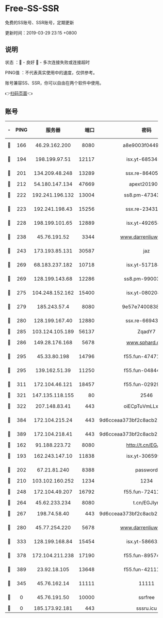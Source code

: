 # Free-SS-SSR

免费的SS账号、SSR账号，定期更新

更新时间：2019-03-29 23:15 +0800

## 说明

状态     ：🙂 - 良好 🙁 - 多次连接失败或连接超时

PING值   ：不代表真实使用中的速度，仅供参考。

账号兼容SS、SSR，你可以自由在两个软件中使用。

👉[扫码页面](https://liesauer.github.io/Free-SS-SSR/)👈

## 账号

|-|PING|服务器|端口|密码|加密方式|区域|
|:----:|:----:|:-----:|-----:|:----:|:----:|:----:|
|🙂|166|46.29.162.200|8080|a8e9003f0449cea5|chacha20-ietf|RU|
|🙂|194|198.199.97.51|12117|isx.yt-68534554|aes-256-cfb|US|
|🙂|201|134.209.48.248|13289|ssx.re-86405821|aes-256-cfb|US|
|🙂|212|54.180.147.134|47669|apext2019001|chacha20|KR|
|🙂|222|192.241.196.132|13004|ss8.pm-47343847|aes-256-cfb|US|
|🙂|223|192.241.198.43|15256|ssx.re-23431176|aes-256-cfb|US|
|🙂|228|198.199.101.65|12889|isx.yt-49265808|aes-256-cfb|US|
|🙂|238|45.76.191.52|3344|www.darrenliuwei.com|aes-256-cfb|JP|
|🙂|243|173.193.85.131|30587|jaz|aes-256-cfb|US|
|🙂|269|68.183.237.182|10718|isx.yt-51718808|aes-256-cfb|SG|
|🙂|269|128.199.143.68|12286|ss8.pm-99003865|aes-256-cfb|SG|
|🙂|275|104.248.152.162|15400|isx.yt-08020813|aes-256-cfb|SG|
|🙂|279|185.243.57.4|8080|9e57e7400838a01e|chacha20-ietf|US|
|🙂|280|128.199.167.40|12880|ssx.re-66943146|aes-256-cfb|SG|
|🙂|285|103.124.105.189|56137|ZqadY7|chacha20|US|
|🙂|286|149.28.176.168|5678|www.sphard.com|aes-256-cfb|AU|
|🙂|295|45.33.80.198|14796|f55.fun-47471001|aes-256-cfb|US|
|🙂|295|139.162.51.39|11250|f55.fun-04844585|aes-256-cfb|SG|
|🙂|311|172.104.46.121|18457|f55.fun-02929238|aes-256-cfb|SG|
|🙂|321|147.135.118.155|80|2546|chacha20|US|
|🙂|322|207.148.83.41|443|oiECpTuVmLLxk4Ts|aes-256-cfb|AU|
|🙂|384|172.104.215.24|443|9d6cceaa373bf2c8acb22e60b6a58be6|aes-256-cfb|US|
|🙂|389|172.104.218.41|443|9d6cceaa373bf2c8acb22e60b6a58be6|aes-256-cfb|US|
|🙂|162|91.188.223.72|8080|http://t.cn/EGJIyrl|rc4-md5|RU|
|🙂|193|162.243.147.10|11838|isx.yt-30659922|aes-256-cfb|US|
|🙂|202|67.21.81.240|8388|password|aes-256-cfb|US|
|🙂|210|103.102.160.252|1234|1234|rc4-md5|JP|
|🙂|248|172.104.49.207|16792|f55.fun-72411432|aes-256-cfb|SG|
|🙂|264|45.62.233.234|8080|t.cn/EGJIyrl|rc4-md5|CA|
|🙂|267|198.74.58.40|443|9d6cceaa373bf2c8acb22e60b6a58be6|aes-256-cfb|US|
|🙂|280|45.77.254.220|5678|www.darrenliuwei.com|aes-256-cfb|SG|
|🙂|333|128.199.168.84|15454|isx.yt-58663210|aes-256-cfb|SG|
|🙂|378|172.104.211.238|17190|f55.fun-89574264|aes-256-cfb|US|
|🙂|389|23.92.18.105|13648|f55.fun-42111898|aes-256-cfb|US|
|🙁|345|45.76.162.14|11111|11111|aes-256-cfb|SG|
|🙁|0|45.76.191.50|10000|ssrfree|aes-256-cfb|SG|
|🙁|0|185.173.92.181|443|sssru.icu|rc4-md5|RU|
